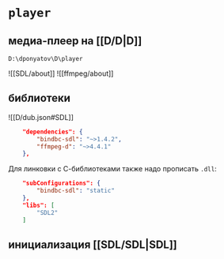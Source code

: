 # `player`
## медиа-плеер на [[D/D|D]]

`D:\dponyatov\D\player`

![[SDL/about]]
![[ffmpeg/about]]

## библиотеки

![[D/dub.json#SDL]]

```json
	"dependencies": {
		"bindbc-sdl": "~>1.4.2",
		"ffmpeg-d": "~>4.4.1"
	},
```

Для линковки с С-библиотеками также надо прописать `.dll`:

```json
	"subConfigurations": {
		"bindbc-sdl": "static"
	},
	"libs": [
		"SDL2"
	]
```

## инициализация [[SDL/SDL|SDL]]

```D

```